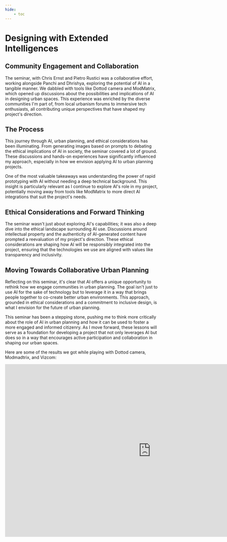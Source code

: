 ```yaml
---
hide:
    - toc
---
```



# Designing with Extended Intelligences



## Community Engagement and Collaboration

The seminar, with Chris Ernst and Pietro Rustici was a collaborative effort, working alongside Panchi and Dhrishya, exploring the potential of AI in a tangible manner. We dabbled with tools like Dottod camera and ModMatrix, which opened up discussions about the possibilities and implications of AI in designing urban spaces. This experience was enriched by the diverse communities I'm part of, from local urbanism forums to immersive tech enthusiasts, all contributing unique perspectives that have shaped my project's direction.

## The Process 

This journey through AI, urban planning, and ethical considerations has been illuminating. From generating images based on prompts to debating the ethical implications of AI in society, the seminar covered a lot of ground. These discussions and hands-on experiences have significantly influenced my approach, especially in how we envision applying AI to urban planning projects.

One of the most valuable takeaways was understanding the power of rapid prototyping with AI without needing a deep technical background. This insight is particularly relevant as I continue to explore AI's role in my project, potentially moving away from tools like ModMatrix to more direct AI integrations that suit the project's needs.

## Ethical Considerations and Forward Thinking

The seminar wasn't just about exploring AI's capabilities; it was also a deep dive into the ethical landscape surrounding AI use. Discussions around intellectual property and the authenticity of AI-generated content have prompted a reevaluation of my project's direction. These ethical considerations are shaping how AI will be responsibly integrated into the project, ensuring that the technologies we use are aligned with values like transparency and inclusivity.

## Moving Towards Collaborative Urban Planning

Reflecting on this seminar, it's clear that AI offers a unique opportunity to rethink how we engage communities in urban planning. The goal isn't just to use AI for the sake of technology but to leverage it in a way that brings people together to co-create better urban environments. This approach, grounded in ethical considerations and a commitment to inclusive design, is what I envision for the future of urban planning.

This seminar has been a stepping stone, pushing me to think more critically about the role of AI in urban planning and how it can be used to foster a more engaged and informed citizenry. As I move forward, these lessons will serve as a foundation for developing a project that not only leverages AI but does so in a way that encourages active participation and collaboration in shaping our urban spaces.

Here are some of the results we got while playing with Dottod camera, Modmadtrix, and Vizcom:

<iframe src="https://docs.google.com/presentation/d/e/2PACX-1vQjCsiU4or6dU1XB7KVuk3_Cd4Bcr9MWQCAtqk1DWtelYrV-1-3Nt5DURnmsvoI9MZfgblTHfsPxVZf/embed?start=false&loop=false&delayms=60000" frameborder="0" width="960" height="569" allowfullscreen="true" mozallowfullscreen="true" webkitallowfullscreen="true"></iframe>
